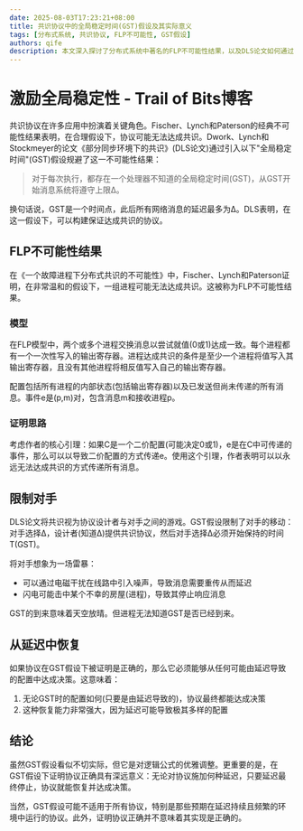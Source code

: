 ```yaml
---
date: 2025-08-03T17:23:21+08:00
title: 共识协议中的全局稳定时间(GST)假设及其实际意义
tags: [分布式系统, 共识协议, FLP不可能性, GST假设]
authors: qife
description: 本文深入探讨了分布式系统中著名的FLP不可能性结果，以及DLS论文如何通过引入全局稳定时间(GST)假设来规避这一限制。文章详细分析了GST假设的理论基础、对抗模型解释以及在实际协议设计中的重要价值。
---
```


# 激励全局稳定性 - Trail of Bits博客

共识协议在许多应用中扮演着关键角色。Fischer、Lynch和Paterson的经典不可能性结果表明，在合理假设下，协议可能无法达成共识。Dwork、Lynch和Stockmeyer的论文《部分同步环境下的共识》(DLS论文)通过引入以下"全局稳定时间"(GST)假设规避了这一不可能性结果：

> 对于每次执行，都存在一个处理器不知道的全局稳定时间(GST)，从GST开始消息系统将遵守上限Δ。

换句话说，GST是一个时间点，此后所有网络消息的延迟最多为Δ。DLS表明，在这一假设下，可以构建保证达成共识的协议。

## FLP不可能性结果

在《一个故障进程下分布式共识的不可能性》中，Fischer、Lynch和Paterson证明，在非常温和的假设下，一组进程可能无法达成共识。这被称为FLP不可能性结果。

### 模型

在FLP模型中，两个或多个进程交换消息以尝试就值(0或1)达成一致。每个进程都有一个一次性写入的输出寄存器。进程达成共识的条件是至少一个进程将值写入其输出寄存器，且没有其他进程将相反值写入自己的输出寄存器。

配置包括所有进程的内部状态(包括输出寄存器)以及已发送但尚未传递的所有消息。事件e是(p,m)对，包含消息m和接收进程p。

### 证明思路

考虑作者的核心引理：如果C是一个二价配置(可能决定0或1)，e是在C中可传递的事件，那么可以以导致二价配置的方式传递e。使用这个引理，作者表明可以以永远无法达成共识的方式传递所有消息。

## 限制对手

DLS论文将共识视为协议设计者与对手之间的游戏。GST假设限制了对手的移动：对手选择Δ，设计者(知道Δ)提供共识协议，然后对手选择Δ必须开始保持的时间T(GST)。

将对手想象为一场雷暴：
- 可以通过电磁干扰在线路中引入噪声，导致消息需要重传从而延迟
- 闪电可能击中某个不幸的房屋(进程)，导致其停止响应消息

GST的到来意味着天空放晴。但进程无法知道GST是否已经到来。

## 从延迟中恢复

如果协议在GST假设下被证明是正确的，那么它必须能够从任何可能由延迟导致的配置中达成决策。这意味着：

1. 无论GST时的配置如何(只要是由延迟导致的)，协议最终都能达成决策
2. 这种恢复能力非常强大，因为延迟可能导致极其多样的配置

## 结论

虽然GST假设看似不切实际，但它是对逻辑公式的优雅调整。更重要的是，在GST假设下证明协议正确具有深远意义：无论对协议施加何种延迟，只要延迟最终停止，协议就能恢复并达成决策。

当然，GST假设可能不适用于所有协议，特别是那些预期在延迟持续且频繁的环境中运行的协议。此外，证明协议正确并不意味着其实现是正确的。